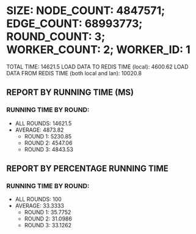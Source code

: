 
# SIZE: NODE_COUNT: 4847571; EDGE_COUNT: 68993773; ROUND_COUNT: 3; WORKER_COUNT: 2; WORKER_ID: 1
 TOTAL TIME: 14621.5
 LOAD DATA TO REDIS TIME (local): 4600.62
 LOAD DATA FROM REDIS TIME (both local and lan): 10020.8

## REPORT BY RUNNING TIME (MS)

 ### RUNNING TIME BY ROUND:

  + ALL ROUNDS: 14621.5
  + AVERAGE: 4873.82
     + ROUND 1: 5230.85
     + ROUND 2: 4547.06
     + ROUND 3: 4843.53

## REPORT BY PERCENTAGE RUNNING TIME

 ### RUNNING TIME BY ROUND:

  + ALL ROUNDS: 100
  + AVERAGE: 33.3333
     + ROUND 1: 35.7752
     + ROUND 2: 31.0986
     + ROUND 3: 33.1262

